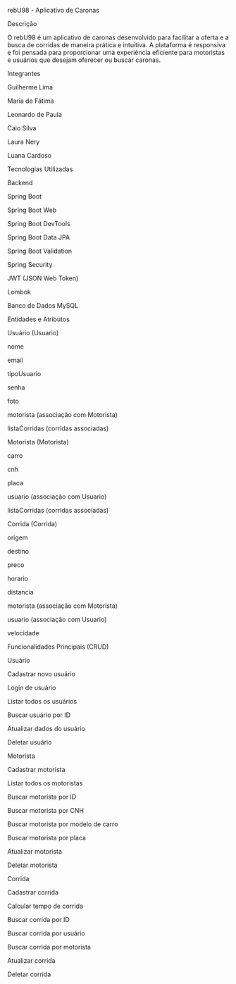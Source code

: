 rebU98 - Aplicativo de Caronas

Descrição

O rebU98 é um aplicativo de caronas desenvolvido para facilitar a oferta e a busca de corridas de maneira prática e intuitiva. A plataforma é responsiva e foi pensada para proporcionar uma experiência eficiente para motoristas e usuários que desejam oferecer ou buscar caronas.

Integrantes

Guilherme Lima

Maria de Fátima

Leonardo de Paula

Caio Silva

Laura Nery

Luana Cardoso

Tecnologias Utilizadas

Backend

Spring Boot

Spring Boot Web

Spring Boot DevTools

Spring Boot Data JPA

Spring Boot Validation

Spring Security

JWT (JSON Web Token)

Lombok

Banco de Dados
MySQL

Entidades e Atributos

Usuário (Usuario)

nome

email

tipoUsuario

senha

foto

motorista (associação com Motorista)

listaCorridas (corridas associadas)

Motorista (Motorista)

carro

cnh

placa

usuario (associação com Usuario)

listaCorridas (corridas associadas)

Corrida (Corrida)

origem

destino

preco

horario

distancia

motorista (associação com Motorista)

usuario (associação com Usuario)

velocidade

Funcionalidades Principais (CRUD)

Usuário

Cadastrar novo usuário

Login de usuário

Listar todos os usuários

Buscar usuário por ID

Atualizar dados do usuário

Deletar usuário

Motorista

Cadastrar motorista

Listar todos os motoristas

Buscar motorista por ID

Buscar motorista por CNH

Buscar motorista por modelo de carro

Buscar motorista por placa

Atualizar motorista

Deletar motorista

Corrida

Cadastrar corrida

Calcular tempo de corrida

Buscar corrida por ID

Buscar corrida por usuário

Buscar corrida por motorista

Atualizar corrida

Deletar corrida

